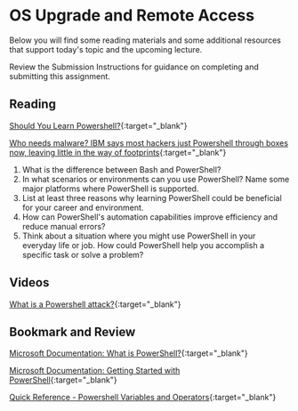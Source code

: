 # OS Upgrade and Remote Access

Below you will find some reading materials and some additional resources that support today's topic and the upcoming lecture.

Review the Submission Instructions for guidance on completing and submitting this assignment.

## Reading

[Should You Learn Powershell?](https://techthoughts.info/ps1-should-you-learn-powershell/){:target="_blank"}

[Who needs malware? IBM says most hackers just Powershell through boxes now, leaving little in the way of footprints](https://www.theregister.com/2019/02/26/malware_ibm_powershell/){:target="_blank"}

1. What is the difference between Bash and PowerShell?
1. In what scenarios or environments can you use PowerShell? Name some major platforms where PowerShell is supported.
1. List at least three reasons why learning PowerShell could be beneficial for your career and environment.
1. How can PowerShell's automation capabilities improve efficiency and reduce manual errors?
1. Think about a situation where you might use PowerShell in your everyday life or job. How could PowerShell help you accomplish a specific task or solve a problem?

## Videos

[What is a Powershell attack?](https://www.youtube.com/watch?v=fe5Mbszdu9M){:target="_blank"}

<!-- Mix it up! Create the questions with pointed answers, fill in the blank, or opinion/open ended -->

## Bookmark and Review

[Microsoft Documentation: What is PowerShell?](https://docs.microsoft.com/en-us/powershell/scripting/overview?view=powershell-7){:target="_blank"}

[Microsoft Documentation: Getting Started with PowerShell](https://docs.microsoft.com/en-us/powershell/scripting/learn/ps101/01-getting-started?view=powershell-7){:target="_blank"}

[Quick Reference - Powershell Variables and Operators](https://ss64.com/ps/syntax-variables.html){:target="_blank"}
